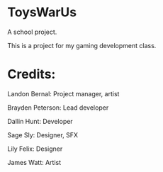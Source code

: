 # ToysWarUs
A school project.

This is a project for my gaming development class.

# Credits:

Landon Bernal: Project manager, artist

Brayden Peterson: Lead developer

Dallin Hunt: Developer

Sage Sly: Designer, SFX

Lily Felix: Designer

James Watt: Artist
